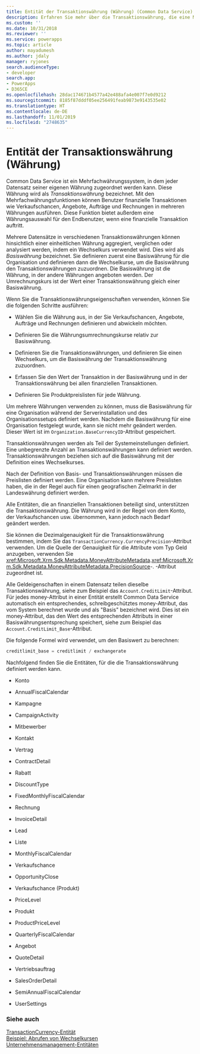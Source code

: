 ```yaml
---
title: Entität der Transaktionswährung (Währung) (Common Data Service) | Microsoft-Dokumentation
description: Erfahren Sie mehr über die Transaktionswährung, die eine Mehrfachwährungsfunktion ist und es Benutzern ermöglicht, finanzielle Transaktionen in mehreren Währungen auszuführen. Mehrere Datensätze in verschiedenen Transaktionswährungen können in einer einheitlichen Währung aggregiert, verglichen oder analysiert werden, indem die Basiswährung verwendet wird.
ms.custom: ''
ms.date: 10/31/2018
ms.reviewer: ''
ms.service: powerapps
ms.topic: article
author: mayadumesh
ms.author: jdaly
manager: ryjones
search.audienceType:
- developer
search.app:
- PowerApps
- D365CE
ms.openlocfilehash: 28dac174671b4577a42e488afa4e007f7e0d9212
ms.sourcegitcommit: 8185f87dddf05ee256491feab9873e9143535e02
ms.translationtype: HT
ms.contentlocale: de-DE
ms.lasthandoff: 11/01/2019
ms.locfileid: "2748635"
---
```

# <a name="transaction-currency-currency-entity"></a>Entität der Transaktionswährung (Währung)

Common Data Service ist ein Mehrfachwährungssystem, in dem jeder Datensatz seiner eigenen Währung zugeordnet werden kann. Diese Währung wird als *Transaktionswährung* bezeichnet. Mit den Mehrfachwährungsfunktionen können Benutzer finanzielle Transaktionen wie Verkaufschancen, Angebote, Aufträge und Rechnungen in mehreren Währungen ausführen. Diese Funktion bietet außerdem eine Währungsauswahl für den Endbenutzer, wenn eine finanzielle Transaktion auftritt.  
  
 Mehrere Datensätze in verschiedenen Transaktionswährungen können hinsichtlich einer einheitlichen Währung aggregiert, verglichen oder analysiert werden, indem ein Wechselkurs verwendet wird. Dies wird als *Basiswährung* bezeichnet. Sie definieren zuerst eine Basiswährung für die Organisation und definieren dann die Wechselkurse, um die Basiswährung den Transaktionswährungen zuzuordnen. Die Basiswährung ist die Währung, in der andere Währungen angeboten werden. Der Umrechnungskurs ist der Wert einer Transaktionswährung gleich einer Basiswährung.  
  
 Wenn Sie die Transaktionswährungseigenschaften verwenden, können Sie die folgenden Schritte ausführen:  
  
- Wählen Sie die Währung aus, in der Sie Verkaufschancen, Angebote, Aufträge und Rechnungen definieren und abwickeln möchten.  
  
- Definieren Sie die Währungsumrechnungskurse relativ zur Basiswährung.  
  
- Definieren Sie die Transaktionswährungen, und definieren Sie einen Wechselkurs, um die Basiswährung der Transaktionswährung zuzuordnen.  
  
- Erfassen Sie den Wert der Transaktion in der Basiswährung und in der Transaktionswährung bei allen finanziellen Transaktionen.  
  
- Definieren Sie Produktpreislisten für jede Währung.  
  
Um mehrere Währungen verwenden zu können, muss die Basiswährung für eine Organisation während der Serverinstallation und des Organisationssetups definiert werden. Nachdem die Basiswährung für eine Organisation festgelegt wurde, kann sie nicht mehr geändert werden. Dieser Wert ist im `Organization.BaseCurrencyID`-Attribut gespeichert.  
  
Transaktionswährungen werden als Teil der Systemeinstellungen definiert. Eine unbegrenzte Anzahl an Transaktionswährungen kann definiert werden. Transaktionswährungen beziehen sich auf die Basiswährung mit der Definition eines Wechselkurses.  
  
Nach der Definition von Basis- und Transaktionswährungen müssen die Preislisten definiert werden. Eine Organisation kann mehrere Preislisten haben, die in der Regel auch für einen geografischen Zielmarkt in der Landeswährung definiert werden.  
  
Alle Entitäten, die an finanziellen Transaktionen beteiligt sind, unterstützen die Transaktionswährung. Die Währung wird in der Regel von dem Konto, der Verkaufschancen usw. übernommen, kann jedoch nach Bedarf geändert werden.  
  
Sie können die Dezimalgenauigkeit für die Transaktionswährung bestimmen, indem Sie das `TransactionCurrency.CurrencyPrecision`-Attribut verwenden. Um die Quelle der Genauigkeit für die Attribute vom Typ Geld anzugeben, verwenden Sie <xref:Microsoft.Xrm.Sdk.Metadata.MoneyAttributeMetadata>.<xref:Microsoft.Xrm.Sdk.Metadata.MoneyAttributeMetadata.PrecisionSource>-. -Attribut zugeordnet ist.  
  
Alle Geldeigenschaften in einem Datensatz teilen dieselbe Transaktionswährung, siehe zum Beispiel das `Account.CreditLimit`-Attribut. Für jedes money-Attribut in einer Entität erstellt Common Data Service automatisch ein entsprechendes, schreibgeschütztes money-Attribut, das vom System berechnet wurde und als "Basis" bezeichnet wird. Dies ist ein money-Attribut, das den Wert des entsprechenden Attributs in einer Basiswährungsentsprechung speichert, siehe zum Beispiel das `Account.CreditLimit_Base`-Attribut.  
  
Die folgende Formel wird verwendet, um den Basiswert zu berechnen:  
  
```csharp  
creditlimit_base = creditlimit / exchangerate  
```  
  
Nachfolgend finden Sie die Entitäten, für die die Transaktionswährung definiert werden kann.  
  
-   Konto  
  
-   AnnualFiscalCalendar  
  
-   Kampagne  
  
-   CampaignActivity  
  
-   Mitbewerber  
  
-   Kontakt  
  
-   Vertrag  
  
-   ContractDetail  
  
-   Rabatt  
  
-   DiscountType  
  
-   FixedMonthlyFiscalCalendar  
  
-   Rechnung  
  
-   InvoiceDetail  
  
-   Lead  
  
-   Liste  
  
-   MonthlyFiscalCalendar  
  
-   Verkaufschance  
  
-   OpportunityClose  
  
-   Verkaufschance (Produkt)  
  
-   PriceLevel  
  
-   Produkt  
  
-   ProductPriceLevel  
  
-   QuarterlyFiscalCalendar  
  
-   Angebot  
  
-   QuoteDetail  
  
-   Vertriebsauftrag  
  
-   SalesOrderDetail  
  
-   SemiAnnualFiscalCalendar  
  
-   UserSettings  
  
### <a name="see-also"></a>Siehe auch  
 [TransactionCurrency-Entität](reference/entities/transactioncurrency.md)   
 [Beispiel: Abrufen von Wechselkursen](org-service/samples/retrieve-currency-exchange-rate.md)   
 [Unternehmensmanagement-Entitäten](/dynamics365/customer-engagement/developer/business-management-entities)